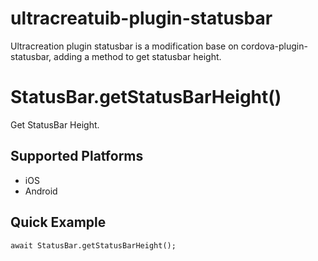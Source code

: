 # ultracreatuib-plugin-statusbar

Ultracreation plugin statusbar is a modification base on cordova-plugin-statusbar, adding a method to get statusbar height.

StatusBar.getStatusBarHeight()
=====================

Get StatusBar Height.


Supported Platforms
-----------------

- iOS
- Android

Quick Example
-------------

    await StatusBar.getStatusBarHeight();